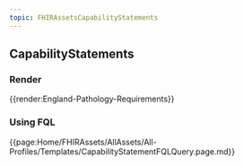 ```yaml
---
topic: FHIRAssetsCapabilityStatements
---
```


## CapabilityStatements

### Render
{{render:England-Pathology-Requirements}}

### Using FQL

<table class="regular">
{{page:Home/FHIRAssets/AllAssets/All-Profiles/Templates/CapabilityStatementFQLQuery.page.md}}
</table>


